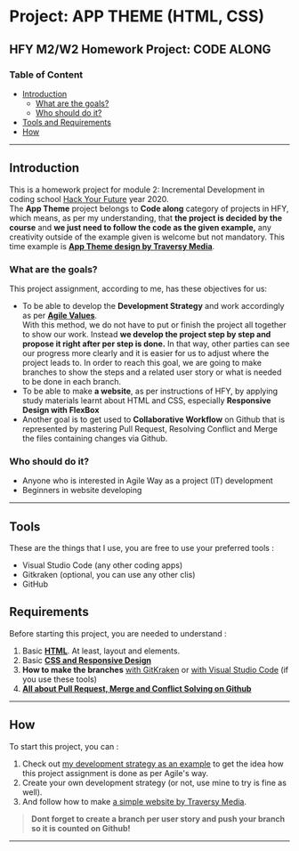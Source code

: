 # Project: APP THEME (HTML, CSS)
## HFY M2/W2 Homework Project: CODE ALONG

### Table of Content
* [Introduction](#introduction)
  * [What are the goals?](#what-are-the-goals?)
  * [Who should do it?](#who-should-do-it?)
* [Tools and Requirements](#tools-and-requirements)
* [How](#how)
---

## Introduction
This is a homework project for module 2: Incremental Development in coding school [Hack Your Future](https://github.com/HackYourFutureBelgium) year 2020. <br>
The **App Theme** project belongs to **Code along** category of projects in HFY, which means, as per my understanding, that **the project is decided by the course** and **we just need to follow the code as the given example,** any creativity outside of the example given is welcome but not mandatory. This time example is [**App Theme design by Traversy Media**](https://www.youtube.com/watch?v=qlA7dputiNc).

### What are the goals?
This project assignment, according to me, has these objectives for us:
* To be able to develop the **Development Strategy** and work accordingly as per [**Agile Values**](https://www.youtube.com/watch?v=GzzkpAOxHXs). <br>
  With this method, we do not have to put or finish the project all together to show our work. Instead **we develop the project step by step and propose it right after per step is done.**
  In that way, other parties can see our progress more clearly and it is easier for us to adjust where the project leads to.
  In order to reach this goal, we are going to make branches to show the steps and a related user story or what is needed to be done in each branch.
* To be able to make **a website**, as per instructions of HFY, by applying study materials learnt about HTML and CSS, especially **Responsive Design with FlexBox**
* Another goal is to get used to **Collaborative Workflow** on Github that is represented by mastering Pull Request, Resolving Conflict and Merge the files containing changes via Github.

### Who should do it?
* Anyone who is interested in Agile Way as a project (IT) development
* Beginners in website developing
---

## Tools
These are the things that I use, you are free to use your preferred tools :
* Visual Studio Code (any other coding apps)
* Gitkraken (optional, you can use any other clis)
* GitHub

## Requirements
Before starting this project, you are needed to understand :
1. Basic [**HTML**](https://developer.mozilla.org/en-US/docs/Learn/HTML). At least, layout and elements.
1. Basic [**CSS and Responsive Design**](https://developer.mozilla.org/en-US/docs/Learn/CSS)
1. **How to make the branches** [with GitKraken](https://www.youtube.com/watch?v=ub9GfRziCtU) or [with Visual Studio Code](https://www.youtube.com/watch?v=X9-iaXfKY5g) (if you use these tools)
1. [**All about Pull Request, Merge and Conflict Solving on Github**]()
---

## How
To start this project, you can :
1. Check out [my development strategy as an example](development-strategy.md) to get the idea how this project assignment is done as per Agile's way.
1. Create your own development strategy (or not, use mine to try is fine as well).
1. And follow how to make [a simple website by Traversy Media](https://www.youtube.com/watch?v=Wm6CUkswsNw).
> **Dont forget to create a branch per user story and push your branch so it is counted on Github!**
---
